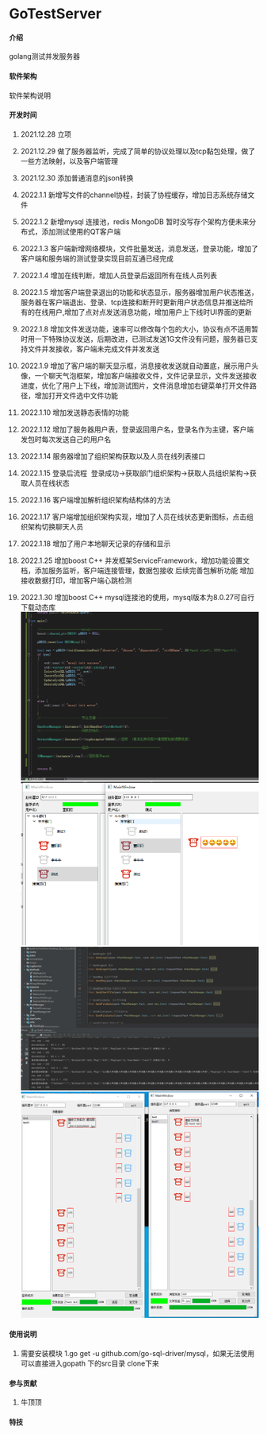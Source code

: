 # GoTestServer

#### 介绍
golang测试并发服务器

#### 软件架构
软件架构说明

#### 开发时间



1.  2021.12.28  立项
2.  2021.12.29  做了服务器监听，完成了简单的协议处理以及tcp黏包处理，做了一些方法映射，以及客户端管理
3.  2021.12.30	添加普通消息的json转换
4.  2022.1.1    新增写文件的channel协程，封装了协程缓存，增加日志系统存储文件
5.  2022.1.2    新增mysql 连接池，redis MongoDB 暂时没写存个架构方便未来分布式，添加测试使用的QT客户端
6.  2022.1.3    客户端新增网络模块，文件批量发送，消息发送，登录功能，增加了客户端和服务端的测试登录实现目前互通已经完成
7.  2022.1.4    增加在线判断，增加人员登录后返回所有在线人员列表
8.  2022.1.5    增加客户端登录退出的功能和状态显示，服务器增加用户状态推送，服务器在客户端退出、登录、tcp连接和断开时更新用户状态信息并推送给所有的在线用户,增加了点对点发送消息功能，增加用户上下线时UI界面的更新
9.  2022.1.8    增加文件发送功能，速率可以修改每个包的大小，协议有点不适用暂时用一下特殊协议发送，后期改进，已测试发送1G文件没有问题，服务器已支持文件并发接收，客户端未完成文件并发发送
10. 2022.1.9   增加了客户端的聊天显示框，消息接收发送就自动置底，展示用户头像，一个聊天气泡框架，增加客户端接收文件，文件记录显示，文件发送接收进度，优化了用户上下线，增加测试图片，文件消息增加右键菜单打开文件路径，增加打开文件选中文件功能
11. 2022.1.10  增加发送静态表情的功能
12. 2022.1.12  增加了服务器用户表，登录返回用户名，登录名作为主键，客户端发包时每次发送自己的用户名
13. 2022.1.14  服务器增加了组织架构获取以及人员在线列表接口
14. 2022.1.15  登录后流程  登录成功->获取部门组织架构->获取人员组织架构->获取人员在线状态
15. 2022.1.16  客户端增加解析组织架构结构体的方法
16. 2022.1.17  客户端增加组织架构实现，增加了人员在线状态更新图标，点击组织架构切换聊天人员
17. 2022.1.18  增加了用户本地聊天记录的存储和显示

18. 2022.1.25  增加boost C++ 并发框架ServiceFramework，增加功能设置文档，添加服务监听，客户端连接管理，数据包接收   后续完善包解析功能 增加接收数据打印，增加客户端心跳检测
19. 2022.1.30  增加boost C++ mysql连接池的使用，mysql版本为8.0.27可自行下载动态库
![输入图片说明](image/boost_main.png)
![输入图片说明](image/org.png)
![输入图片说明](image/server_show.png)
![输入图片说明](image/file_msg1.png)
#### 使用说明
1.    需要安装模块
    1.go  get  -u github.com/go-sql-driver/mysql，如果无法使用可以直接进入gopath 下的src目录  clone下来



#### 参与贡献

1.  牛顶顶

#### 特技

